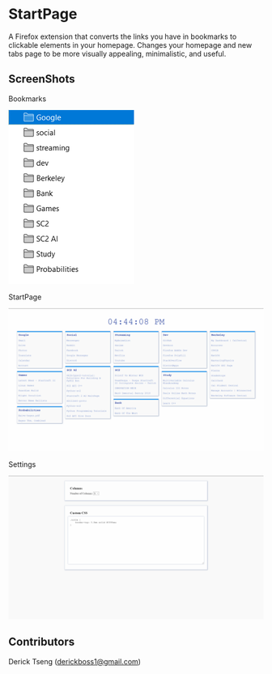 # StartPage
A Firefox extension that converts the links you have in bookmarks to clickable elements in your homepage. Changes your homepage and new tabs page to be more visually appealing, minimalistic, and useful. 

## ScreenShots
Bookmarks

![bookmarks](screenshots/bookmarks.png "bookmarks")

StartPage

![Main Page](screenshots/main.png "Main Page")

Settings

![Settings Page](screenshots/settings.png "Settings Page")

## Contributors
Derick Tseng (derickboss1@gmail.com)